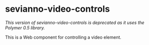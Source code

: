 sevianno-video-controls
============

*This version of sevianno-video-controls is deprecated as it uses the Polymer 0.5 library.*

This is a Web component for controlling a video element.

